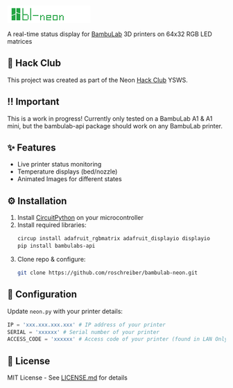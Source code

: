 ![BambuLab Neon Display](https://raw.githubusercontent.com/roschreiber/bambulab-neon/main/bl-neon.png)

A real-time status display for [BambuLab](https://bambulab.com/) 3D printers on 64x32 RGB LED matrices

## 🚩 Hack Club

This project was created as part of the Neon [Hack Club](https://hackclub.com/) YSWS.

## ‼️ Important

This is a work in progress!
Currently only tested on a BambuLab A1 & A1 mini, but the bambulab-api package should work on any BambuLab printer. 

## ✨ Features
- Live printer status monitoring
- Temperature displays (bed/nozzle)
- Animated Images for different states

## ⚙️ Installation
1. Install [CircuitPython](https://circuitpython.org/) on your microcontroller
2. Install required libraries:
   ```bash
   circup install adafruit_rgbmatrix adafruit_displayio displayio
   pip install bambulabs-api
   ```
3. Clone repo & configure:
   ```bash
   git clone https://github.com/roschreiber/bambulab-neon.git
   ```

## 🔧 Configuration
Update `neon.py` with your printer details:

```python
IP = 'xxx.xxx.xxx.xxx' # IP address of your printer
SERIAL = 'xxxxxx' # Serial number of your printer
ACCESS_CODE = 'xxxxxx' # Access code of your printer (found in LAN Only Mode Tab)
```

## 📜 License
MIT License - See [LICENSE.md](LICENSE.md) for details